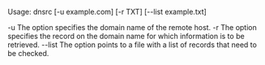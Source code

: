 Usage: dnsrc [-u example.com] [-r TXT] [--list example.txt]

-u The option specifies the domain name of the remote host.
-r The option specifies the record on the domain name for which information is to be retrieved.
--list The option points to a file with a list of records that need to be checked.
